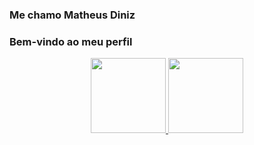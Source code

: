 ### Me chamo Matheus Diniz
### Bem-vindo ao meu perfil

<div align="center">
  <a href="https://github.com/DEV-MatheusDiniz">
  <img height="120em" src="https://github-readme-stats.vercel.app/api?username=DEV-MatheusDiniz&show_icons=true&theme=dark&include_all_commits=true&count_private=true"/>
  <img height="120em" src="https://github-readme-stats.vercel.app/api/top-langs/?username=DEV-MatheusDiniz&layout=compact&langs_count=7&theme=dark"/>
</div>

  
